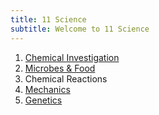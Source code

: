 ```yaml
---
title: 11 Science
subtitle: Welcome to 11 Science
---
```


1. [Chemical Investigation](/11sci/as90930)
2. [Microbes & Food](as90950)
3. Chemical Reactions
4. [Mechanics](as90940)
5. [Genetics](/11sci/as90948)

